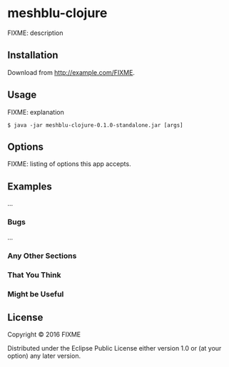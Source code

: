 # meshblu-clojure

FIXME: description

## Installation

Download from http://example.com/FIXME.

## Usage

FIXME: explanation

    $ java -jar meshblu-clojure-0.1.0-standalone.jar [args]

## Options

FIXME: listing of options this app accepts.

## Examples

...

### Bugs

...

### Any Other Sections
### That You Think
### Might be Useful

## License

Copyright © 2016 FIXME

Distributed under the Eclipse Public License either version 1.0 or (at
your option) any later version.
